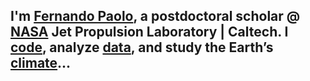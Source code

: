 ---
---

<h2>I'm <a href="https://science.jpl.nasa.gov/people/Serrano%20Paolo/">Fernando Paolo</a>, a postdoctoral scholar @ <a href="https://www.jpl.nasa.gov/">NASA</a> Jet Propulsion Laboratory | Caltech. I <a href="https://github.com/fspaolo">code</a>, analyze <a href="https://www.sdsc.edu/News%20Items/PR20150420_antarctic_ice.html">data</a>, and study the Earth’s <a href="http://science.sciencemag.org/content/early/2015/03/25/science.aaa0940">climate</a>...</h2>
